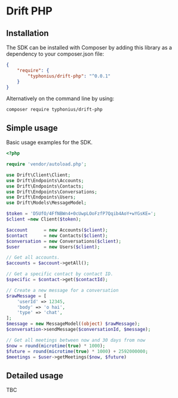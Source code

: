 # Drift PHP

## Installation
The SDK can be installed with Composer by adding this library as a dependency to your composer.json file:

```json
{
    "require": {
        "typhonius/drift-php": "^0.0.1"
    }
}
```

Alternatively on the command line by using:

`composer require typhonius/drift-php`

## Simple usage
Basic usage examples for the SDK.

```php
<?php

require 'vendor/autoload.php';

use Drift\Client\Client;
use Drift\Endpoints\Accounts;
use Drift\Endpoints\Contacts;
use Drift\Endpoints\Conversations;
use Drift\Endpoints\Users;
use Drift\Models\MessageModel;

$token = 'D5UfO/4FfNBWn4+0cUwpLOoFzfP7Qqib4AoY+wYGsKE=';
$client =new Client($token);

$account      = new Accounts($client);
$contact      = new Contacts($client);
$conversation = new Conversations($client);
$user         = new Users($client);

// Get all accounts.
$accounts = $account->getAll();

// Get a specific contact by contact ID.
$specific = $contact->get($contactId);

// Create a new message for a conversation
$rawMessage = [
    'userId' => 12345,
    'body' => 'o hai',
    'type' => 'chat',
];
$message = new MessageModel((object) $rawMessage);
$conversation->sendMessage($conversationId, $message);

// Get all meetings between now and 30 days from now
$now = round(microtime(true) * 1000);
$future = round(microtime(true) * 1000) + 2592000000;
$meetings = $user->getMeetings($now, $future)

```


## Detailed usage
TBC